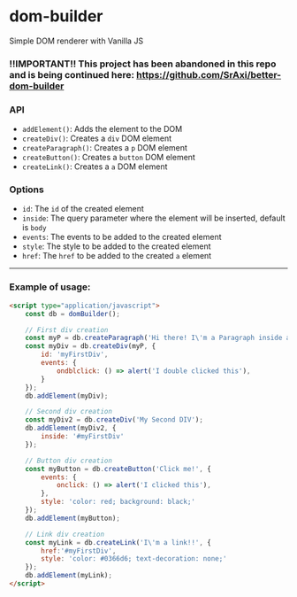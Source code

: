 # dom-builder
Simple DOM renderer with Vanilla JS

### **!!IMPORTANT!!** This project has been abandoned in this repo and is being continued here: https://github.com/SrAxi/better-dom-builder

### API
- `addElement()`: Adds the element to the DOM
- `createDiv()`: Creates a `div` DOM element
- `createParagraph()`: Creates a `p` DOM element
- `createButton()`: Creates a `button` DOM element
- `createLink()`: Creates a `a` DOM element

### Options
- `id`: The `id` of the created element
- `inside`: The query parameter where the element will be inserted, default is `body`
- `events`: The events to be added to the created element
- `style`: The style to be added to the created element
- `href`: The `href` to be added to the created `a` element


------

### Example of usage:
```html
<script type="application/javascript">
    const db = domBuilder();

    // First div creation
    const myP = db.createParagraph('Hi there! I\'m a Paragraph inside a DIV');
    const myDiv = db.createDiv(myP, {
        id: 'myFirstDiv',
        events: {
            ondblclick: () => alert('I double clicked this'),
        }
    });
    db.addElement(myDiv);

    // Second div creation
    const myDiv2 = db.createDiv('My Second DIV');
    db.addElement(myDiv2, {
        inside: '#myFirstDiv'
    });

    // Button div creation
    const myButton = db.createButton('Click me!', {
        events: {
            onclick: () => alert('I clicked this'),
        },
        style: 'color: red; background: black;'
    });
    db.addElement(myButton);

    // Link div creation
    const myLink = db.createLink('I\'m a link!!', {
        href:'#myFirstDiv',
        style: 'color: #0366d6; text-decoration: none;'
    });
    db.addElement(myLink);
</script>
```
